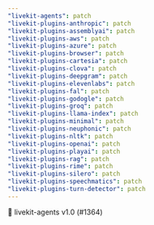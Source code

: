 ```yaml
---
"livekit-agents": patch
"livekit-plugins-anthropic": patch
"livekit-plugins-assemblyai": patch
"livekit-plugins-aws": patch
"livekit-plugins-azure": patch
"livekit-plugins-browser": patch
"livekit-plugins-cartesia": patch
"livekit-plugins-clova": patch
"livekit-plugins-deepgram": patch
"livekit-plugins-elevenlabs": patch
"livekit-plugins-fal": patch
"livekit-plugins-godogle": patch
"livekit-plugins-groq": patch
"livekit-plugins-llama-index": patch
"livekit-plugins-minimal": patch
"livekit-plugins-neuphonic": patch
"livekit-plugins-nltk": patch
"livekit-plugins-openai": patch
"livekit-plugins-playai": patch
"livekit-plugins-rag": patch
"livekit-plugins-rime": patch
"livekit-plugins-silero": patch
"livekit-plugins-speechmatics": patch
"livekit-plugins-turn-detector": patch
---
```


🚀 livekit-agents v1.0 (#1364)
